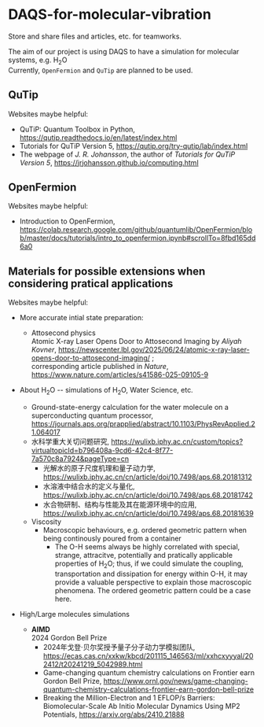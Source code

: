# DAQS-for-molecular-vibration
Store and share files and articles, etc. for teamworks.

The aim of our project is using DAQS to have a simulation for molecular systems, e.g. H<sub>2</sub>O<br>
Currently, `OpenFermion` and `QuTip` are planned to be used.

## QuTip
Websites maybe helpful:
  * QuTiP: Quantum Toolbox in Python, https://qutip.readthedocs.io/en/latest/index.html
  * Tutorials for QuTiP Version 5, https://qutip.org/try-qutip/lab/index.html
  * The webpage of *J. R. Johansson*, the author of *Tutorials for QuTiP Version 5*, https://jrjohansson.github.io/computing.html

## OpenFermion
Websites maybe helpful:
  * Introduction to OpenFermion, https://colab.research.google.com/github/quantumlib/OpenFermion/blob/master/docs/tutorials/intro_to_openfermion.ipynb#scrollTo=8fbd165dd6a0

## Materials for possible extensions when considering pratical applications
Websites maybe helpful:
  * More accurate intial state preparation:
    * Attosecond physics<br>
    Atomic X-ray Laser Opens Door to Attosecond Imaging by *Aliyah Kovner*, https://newscenter.lbl.gov/2025/06/24/atomic-x-ray-laser-opens-door-to-attosecond-imaging/ ; <br>
    corresponding article published in *Nature*, https://www.nature.com/articles/s41586-025-09105-9

  * About H<sub>2</sub>O -- simulations of H<sub>2</sub>O, Water Science, etc.
    * Ground-state-energy calculation for the water molecule on a superconducting quantum processor, https://journals.aps.org/prapplied/abstract/10.1103/PhysRevApplied.21.064017
    * 水科学重大关切问题研究, https://wulixb.iphy.ac.cn/custom/topics?virtualtopicId=b796408a-9cd6-42c4-8f77-7a570c8a7924&pageType=cn
      * 光解水的原子尺度机理和量子动力学, https://wulixb.iphy.ac.cn/cn/article/doi/10.7498/aps.68.20181312
      * 水溶液中结合水的定义与量化, https://wulixb.iphy.ac.cn/cn/article/doi/10.7498/aps.68.20181742
      * 水合物研制、结构与性能及其在能源环境中的应用, https://wulixb.iphy.ac.cn/cn/article/doi/10.7498/aps.68.20181639
    * Viscosity
      * Macroscopic behaviours, e.g. ordered geometric pattern when being continously poured from a container
        * The O-H seems always be highly correlated with special, strange, attracitve, potentially and pratically applicable properties of H<sub>2</sub>O; thus, if we could simulate the coupling, transportation and dissipation for energy within O-H, it may provide a valuable perspective to explain those macroscopic phenomena. The ordered geometric pattern could be a case here.

  * High/Large molecules simulations
    *  **AIMD**<br>
    2024 Gordon Bell Prize<br>
       * 2024年戈登·贝尔奖授予量子分子动力学模拟团队, https://ecas.cas.cn/xxkw/kbcd/201115_146563/ml/xxhcxyyyal/202412/t20241219_5042989.html
       * Game-changing quantum chemistry calculations on Frontier earn Gordon Bell Prize, https://www.ornl.gov/news/game-changing-quantum-chemistry-calculations-frontier-earn-gordon-bell-prize
       * Breaking the Million-Electron and 1 EFLOP/s Barriers: Biomolecular-Scale Ab Initio Molecular Dynamics Using MP2 Potentials, https://arxiv.org/abs/2410.21888
    
